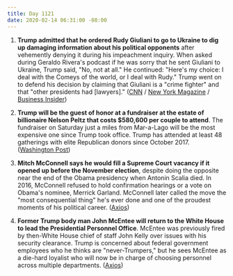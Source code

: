 ```yaml
---
title: Day 1121
date: 2020-02-14 06:31:00 -08:00
---
```


1. **Trump admitted that he ordered Rudy Giuliani to go to Ukraine to dig up damaging information about his political opponents** after vehemently denying it during his impeachment inquiry. When asked during Geraldo Rivera's podcast if he was sorry that he sent Giuliani to Ukraine, Trump said, "No, not at all." He continued: "Here's my choice: I deal with the Comeys of the world, or I deal with Rudy." Trump went on to defend his decision by claiming that Giuliani is a "crime fighter" and that "other presidents had \[lawyers\]." ([CNN](https://www.cnn.com/2020/02/13/politics/trump-rudy-giuliani-ukraine-interview/index.html) / [New York Magazine](https://nymag.com/intelligencer/2020/02/trump-finally-admits-to-sending-rudy-giuliani-to-ukraine.html) / [Business Insider](https://www.businessinsider.com/trump-admits-giuliani-ukraine-reversing-impeachment-defense-2020-2))

2. **Trump will be the guest of honor at a fundraiser at the estate of billionaire Nelson Peltz that costs $580,600 per couple to attend**. The fundraiser on Saturday just a miles from Mar-a-Lago will be the most expensive one since Trump took office. Trump has attended at least 48 gatherings with elite Republican donors since October 2017. ([Washington Post](https://www.washingtonpost.com/politics/trump-to-headline-a-580600-per-couple-fundraiser-the-most-expensive-of-his-reelection-bid/2020/02/13/144b75b2-4e7a-11ea-a4ab-9f389ce8ad30_story.html))

3. **Mitch McConnell says he would fill a Supreme Court vacancy if it opened up before the November election**, despite doing the opposite near the end of the Obama presidency when Antonin Scalia died. In 2016, McConnell refused to hold confirmation hearings or a vote on Obama's nominee, Merrick Garland. McConnell later called the move the "most consequential thing" he's ever done and one of the proudest moments of his political career. ([Axios](https://www.axios.com/mcconnell-supreme-court-trump-election-year-cad1f1b0-d171-4762-8105-bf3842aaeb7e.html))

4. **Former Trump body man John McEntee will return to the White House to lead the Presidential Personnel Office**. McEntee was previously fired by then-White House chief of staff John Kelly over issues with his security clearance. Trump is concerned about federal government employees who he thinks are "never-Trumpers," but he sees McEntee as a die-hard loyalist who will now be in charge of choosing personnel across multiple departments. ([Axios](https://www.axios.com/johnny-mcentee-white-house-d1c29eee-8b0a-4c4d-8ba4-9355f3c27f4f.html))